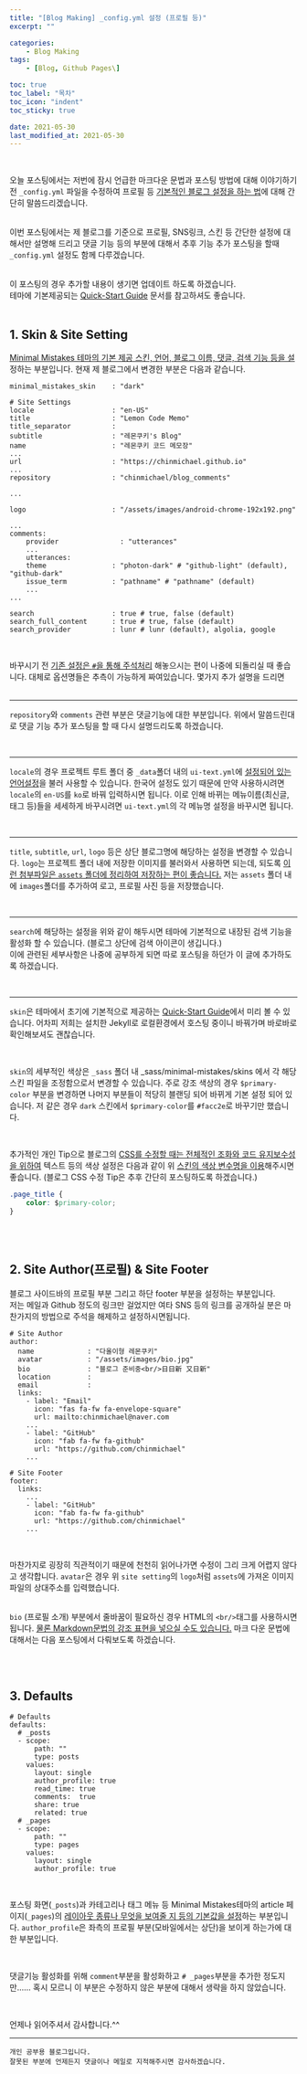 ```yaml
---
title: "[Blog Making] _config.yml 설정 (프로필 등)"
excerpt: ""

categories: 
    - Blog Making
tags:
    - [Blog, Github Pages\]

toc: true
toc_label: "목차"
toc_icon: "indent"
toc_sticky: true

date: 2021-05-30
last_modified_at: 2021-05-30
---
```

<br/>

오늘 포스팅에서는 저번에 잠시 언급한 마크다운 문법과 포스팅 방법에 대해 이야기하기 전 `_config.yml` 파일을 수정하여 프로필 등 <u>기본적인 블로그 설정을 하는 법</u>에 대해 간단히 말씀드리겠습니다.
<br/><br/>

이번 포스팅에서는 제 블로그를 기준으로 프로필, SNS링크, 스킨 등 간단한 설정에 대해서만 설명해 드리고 댓글 기능 등의 부분에 대해서 추후 기능 추가 포스팅을 할때 `_config.yml` 설정도 함께 다루겠습니다.
<br/><br/>

이 포스팅의 경우 추가할 내용이 생기면 업데이트 하도록 하겠습니다.   
테마에 기본제공되는 [Quick-Start Guide](https://mmistakes.github.io/minimal-mistakes/docs/quick-start-guide/) 문서를 참고하셔도 좋습니다.
<br/><br/>

## 1. Skin & Site Setting
<u>Minimal Mistakes 테마의 기본 제공 스킨, 언어, 블로그 이름, 댓글, 검색 기능 등을 설</u>정하는 부분입니다. 현재 제 블로그에서 변경한 부분은 다음과 같습니다.
```
minimal_mistakes_skin    : "dark"

# Site Settings
locale                   : "en-US"
title                    : "Lemon Code Memo"
title_separator          : 
subtitle                 : "레몬쿠키's Blog"
name                     : "레몬쿠키 코드 메모장"
...
url                      : "https://chinmichael.github.io"
...
repository               : "chinmichael/blog_comments"

...

logo                     : "/assets/images/android-chrome-192x192.png"

...
comments:
    provider               : "utterances"
    ...
    utterances:
    theme                : "photon-dark" # "github-light" (default), "github-dark"
    issue_term           : "pathname" # "pathname" (default)
    ...
...

search                   : true # true, false (default)
search_full_content      : true # true, false (default)
search_provider          : lunr # lunr (default), algolia, google

``` 

<br/>

바꾸시기 전 <u>기존 설정은 `#`을 통해 주석처리</u> 해놓으시는 편이 나중에 되돌리실 때 좋습니다. 대체로 옵션명들은 추측이 가능하게 짜여있습니다. 몇가지 추가 설명을 드리면
<br/><br/>

***
`repository`와 `comments` 관련 부분은 댓글기능에 대한 부분입니다. 위에서 말씀드린대로 댓글 기능 추가 포스팅을 할 때 다시 설명드리도록 하겠습니다.

<br/>

***
`locale`의 경우 프로젝트 루트 폴더 중 `_data`폴더 내의 `ui-text.yml`에 <u>설정되어 있는 언어설정</u>을 불러 사용할 수 있습니다. 한국어 설정도 있기 때문에 만약 사용하시려면 `locale`의 `en-US`를 `ko`로 바꿔 입력하시면 됩니다. 이로 인해 바뀌는 메뉴이름(최신글, 태그 등)들을 세세하게 바꾸시려면 `ui-text.yml`의 각 메뉴명 설정을 바꾸시면 됩니다.

<br/>

***
`title`, `subtitle`, `url`, `logo` 등은 상단 블로그명에 해당하는 설정을 변경할 수 있습니다. `logo`는 프로젝트 폴더 내에 저장한 이미지를 불러와서 사용하면 되는데, 되도록 <u>이런 첨부파일은 `assets` 폴더에 정리하여 저장하는 편이 좋습니다.</u> 저는 `assets` 폴더 내에 `images`폴더를 추가하여 로고, 프로필 사진 등을 저장했습니다.

<br/>

***
`search`에 해당하는 설정을 위와 같이 해두시면 테마에 기본적으로 내장된 검색 기능을 활성화 할 수 있습니다. (블로그 상단에 검색 아이콘이 생깁니다.)   
이에 관련된 세부사항은 나중에 공부하게 되면 따로 포스팅을 하던가 이 글에 추가하도록 하겠습니다.

<br/>

***
`skin`은 테마에서 초기에 기본적으로 제공하는 [Quick-Start Guide](https://mmistakes.github.io/minimal-mistakes/docs/configuration/)에서 미리 볼 수 있습니다. 어차피 저희는 설치한 Jekyll로 로컬환경에서 호스팅 중이니 바꿔가며 바로바로 확인해보셔도 괜찮습니다.

<br/>

`skin`의 세부적인 색상은 `_sass` 폴더 내 _sass/minimal-mistakes/skins 에서 각 해당 스킨 파일을 조정함으로서 변경할 수 있습니다. 주로 강조 색상의 경우 `$primary-color` 부분을 변경하면 나머지 부분들이 적당히 블랜딩 되어 바뀌게 기본 설정 되어 있습니다. 저 같은 경우  `dark` 스킨에서 `$primary-color`를 `#facc2e`로 바꾸기만 했습니다.

<br/>

추가적인 개인 Tip으로 블로그의 <u>CSS를 수정할 때는 전체적인 조화와 코드 유지보수성을 위하여</u> 텍스트 등의 색상 설정은 다음과 같이 위 <u>스킨의 색상 변수명을 이용</u>해주시면 좋습니다. (블로그 CSS 수정 Tip은 추후 간단히 포스팅하도록 하겠습니다.)
```css
.page_title {
    color: $primary-color;
}
```

<br/><br/>

## 2. Site Author(프로필) & Site Footer
블로그 사이드바의 프로필 부분 그리고 하단 footer 부분을 설정하는 부분입니다.   
저는 메일과 Github 정도의 링크만 걸었지만 여타 SNS 등의 링크를 공개하실 분은 마찬가지의 방법으로 주석을 해제하고 설정하시면됩니다.
```
# Site Author
author:
  name             : "다올이형 레몬쿠키"
  avatar           : "/assets/images/bio.jpg"
  bio              : "블로그 준비중<br/>日日新 又日新"
  location         : 
  email            :
  links:
    - label: "Email"
      icon: "fas fa-fw fa-envelope-square"
      url: mailto:chinmichael@naver.com
    ...
    - label: "GitHub"
      icon: "fab fa-fw fa-github"
      url: "https://github.com/chinmichael"
    ...

# Site Footer
footer:
  links:
    ...
    - label: "GitHub"
      icon: "fab fa-fw fa-github"
      url: "https://github.com/chinmichael"
    ...
```

<br/>

마찬가지로 굉장히 직관적이기 때문에 천천히 읽어나가면 수정이 그리 크게 어렵지 않다고 생각합니다. `avatar`은 경우 위 `site setting`의 `logo`처럼 `assets`에 가져온 이미지 파일의 상대주소를 입력했습니다.
<br/><br/>

`bio` (프로필 소개) 부분에서 줄바꿈이 필요하신 경우 HTML의 `<br/>`태그를 사용하시면 됩니다. <u>물론 Markdown문법의 강조 표현을 넣으실 수도 있습니다.</u> 마크 다운 문법에 대해서는 다음 포스팅에서 다뤄보도록 하겠습니다.

<br/><br/>

## 3. Defaults
```
# Defaults
defaults:
  # _posts
  - scope:
      path: ""
      type: posts
    values:
      layout: single
      author_profile: true
      read_time: true
      comments:  true
      share: true
      related: true
  # _pages
  - scope:
      path: ""
      type: pages
    values:
      layout: single
      author_profile: true
```

<br/>

포스팅 화면(`_posts`)과 카테고리나 태그 메뉴 등 Minimal Mistakes테마의 article 페이지(`_pages`)의 <u>레이아웃 종류나 무엇을 보여줄 지 등의 기본값을 설정</u>하는 부분입니다. `author_profile`은 좌측의 프로필 부분(모바일에서는 상단)을 보이게 하는가에 대한 부분입니다.

<br/>

 댓글기능 활성화를 위해 `comment`부분을 활성화하고 `# _pages`부분을 추가한 정도지만...... 혹시 모르니 이 부분은 수정하지 않은 부분에 대해서 생략을 하지 않았습니다. 

<br/>

언제나 읽어주셔서 감사합니다.^^  

***

```
개인 공부용 블로그입니다.
잘못된 부분에 언제든지 댓글이나 메일로 지적해주시면 감사하겠습니다.
```
